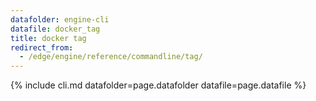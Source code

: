 ```yaml
---
datafolder: engine-cli
datafile: docker_tag
title: docker tag
redirect_from:
  - /edge/engine/reference/commandline/tag/
---
```


<!--
Sorry, but the contents of this page are automatically generated from
Docker's source code. If you want to suggest a change to the text that appears
here, you'll need to find the string by searching this repo:

https://github.com/docker/cli
-->

{% include cli.md datafolder=page.datafolder datafile=page.datafile %}
